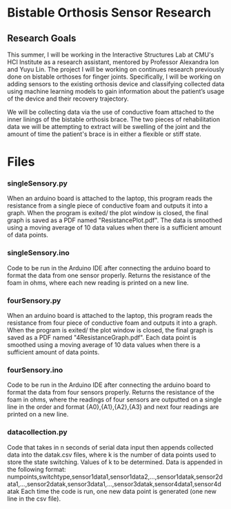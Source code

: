 # Bistable Orthosis Sensor Research
## Research Goals
This summer, I will be working in the Interactive Structures Lab at CMU's HCI Institute as a research assistant, mentored by Professor Alexandra Ion and Yuyu Lin. The project I will be working on continues research previously done on bistable orthoses for finger joints. Specifically, I will be working on adding sensors to the existing orthosis device and classifying collected data using machine learning models to gain information about the patient’s usage of the device and their recovery trajectory.

We will be collecting data via the use of conductive foam attached to the inner linings of the bistable orthosis brace. The two pieces of rehabilitation data we will be attempting to extract will be swelling of the joint and the amount of time the patient's brace is in either a flexible or stiff state.

# Files
### singleSensory.py
When an arduino board is attached to the laptop, this program reads the resistance from a single piece of conductive foam and outputs it into a graph. When the program is exited/ the plot window is closed, the final graph is saved as a PDF named "ResistancePlot.pdf". The data is smoothed using a moving average of 10 data values when there is a sufficient amount of data points.

### singleSensory.ino
Code to be run in the Arduino IDE after connecting the arduino board to format the data from one sensor properly. Returns the resistance of the foam in ohms, where each new reading is printed on a new line.

### fourSensory.py
When an arduino board is attached to the laptop, this program reads the resistance from four piece of conductive foam and outputs it into a graph. When the program is exited/ the plot window is closed, the final graph is saved as a PDF named "4ResistanceGraph.pdf". Each data point is smoothed using a moving average of 10 data values when there is a sufficient amount of data points.

### fourSensory.ino
Code to be run in the Arduino IDE after connecting the arduino board to format the data from four sensors properly. Returns the resistance of the foam in ohms, where the readings of four sensors are outputted on a single line in the order and format {A0},{A1},{A2},{A3} and next four readings are printed on a new line.

### datacollection.py
Code that takes in n seconds of serial data input then appends collected data into the datak.csv files, where k is the number of data points used to store the state switching. Values of k to be determined. Data is appended in the following format: 
numpoints,switchtype,sensor1data1,sensor1data2,...,sensor1datak,sensor2data1,...,sensor2datak,sensor3data1,...,sensor3datak,sensor4data1,sensor4datak
Each time the code is run, one new data point is generated (one new line in the csv file).
